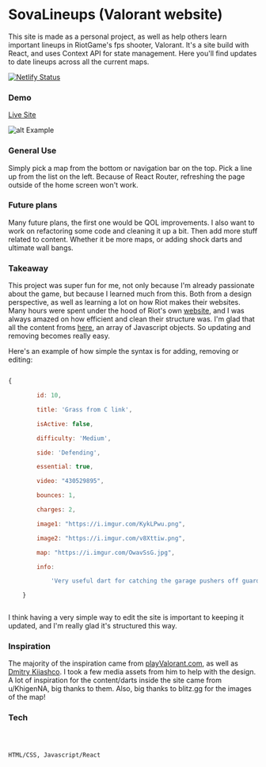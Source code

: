 # SovaLineups (Valorant website)







This site is made as a personal project, as well as help others learn important lineups in RiotGame's fps shooter, Valorant. It's a site build with React, and uses Context API for state management. Here you'll find updates to date lineups across all the current maps. 





[![Netlify Status](https://api.netlify.com/api/v1/badges/3136dde7-1155-401a-83a5-19da2c14294f/deploy-status)](https://app.netlify.com/sites/sovalineups/deploys)

### Demo







[Live Site](https://sovalineups.com/)



![alt Example](https://i.imgur.com/KFe5cFW.png)



### General Use







Simply pick a map from the bottom or navigation bar on the top. Pick a line up from the list on the left. Because of React Router, refreshing the page outside of the home screen won't work. 







### Future plans







Many future plans, the first one would be QOL improvements. I also want to work on refactoring some code and cleaning it up a bit. Then add more stuff related to content. Whether it be more maps, or adding shock darts and ultimate wall bangs.







### Takeaway







This project was super fun for me, not only because I'm already passionate about the game, but because I learned much from this. Both from a design perspective, as well as learning a lot on how Riot makes their websites. Many hours were spent under the hood of Riot's own [website](https://playvalorant.com/en-us/), and I was always amazed on how efficient and clean their structure was. I'm glad that all the content froms [here](https://github.com/brandonjoe/ValorantApp/tree/master/src/Data), an array of Javascript objects. So updating and removing becomes really easy. 

Here's an example of how simple the syntax is for adding, removing or editing: 

```javascript

{

		id: 10,

		title: 'Grass from C link',

		isActive: false,

		difficulty: 'Medium',

		side: 'Defending',

		essential: true,

		video: "430529895",

		bounces: 1,

		charges: 2,

		image1: "https://i.imgur.com/KykLPwu.png",

		image2: "https://i.imgur.com/v8Xttiw.png",

		map: "https://i.imgur.com/OwavSsG.jpg",

		info:

			'Very useful dart for catching the garage pushers off guard, while also holding courtyard for your mid player. It reveals a lot of grass, while also potentially revealing into their spawn. Move along the back wall until you see a small opening where you see the wall at mid. Aim very slightly above the shadow. Careful for the tiny red on the map, but this arrow lands so fast, it should get a pulse off before they move. '

	}



```

I think having a very simple way to edit the site is important to keeping it updated, and I'm really glad it's structured this way. 





### Inspiration



The majority of the inspiration came from [playValorant.com](https://playvalorant.com/en-us/), as well as [Dmitry Kiiashco](https://dribbble.com/UnEpicKid). I took a few media assets from him to help with the design. A lot of inspiration for the content/darts inside the site came from u/KhigenNA, big thanks to them. Also, big thanks to blitz.gg for the images of the map!



### Tech 







```



HTML/CSS, Javascript/React



```

